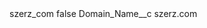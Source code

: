 <?xml version="1.0" encoding="UTF-8"?>
<CustomMetadata xmlns="http://soap.sforce.com/2006/04/metadata" xmlns:xsi="http://www.w3.org/2001/XMLSchema-instance" xmlns:xsd="http://www.w3.org/2001/XMLSchema">
    <label>szerz_com</label>
    <protected>false</protected>
    <values>
        <field>Domain_Name__c</field>
        <value xsi:type="xsd:string">szerz.com</value>
    </values>
</CustomMetadata>
